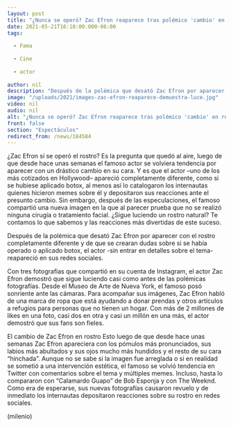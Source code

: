 ```yaml
---
layout: post
title: "¿Nunca se operó? Zac Efron reaparece tras polémico 'cambio' en rostro; así luce hoy"
date: 2021-05-21T16:10:00.000-06:00
tags:
  
  - Fama
  
  - Cine
  
  - actor
  
author: nil
description: "Después de la polémica que desató Zac Efron por aparecer con el rostro completamente diferente y de que se crearan dudas sobre si se había operado o aplicado botox, el actor -sin entrar en detalles- reapareció en sus redes sociales. "
image: "/uploads/2021/images-zac-efron-reaparece-demuestra-luce.jpg"
video: nil
audio: nil
alt: "¿Nunca se operó? Zac Efron reaparece tras polémico 'cambio' en rostro; así luce hoy"
front: false
section: "Espectáculos"
redirect_from: /news/184584
---
```


¿Zac Efron sí se operó el rostro? Es la pregunta que quedó al aire, luego de que desde hace unas semanas el famoso actor se volviera tendencia por aparecer con un drástico cambio en su cara. Y es que el actor –uno de los más cotizados en Hollywood– apareció completamente diferente, como si se hubiese aplicado botox, al menos así lo catalogaron los internautas quienes hicieron memes sobre él y depositaron sus reacciones ante el presunto cambio. Sin embargo, después de las especulaciones, el famoso compartió una nueva imagen en la que al parecer prueba que no se realizó ninguna cirugía o tratamiento facial. ¿Sigue luciendo un rostro natural? Te contamos lo que sabemos y las reacciones más divertidas de este suceso. 

Después de la polémica que desató Zac Efron por aparecer con el rostro completamente diferente y de que se crearan dudas sobre si se había operado o aplicado botox, el actor -sin entrar en detalles sobre el tema- reapareció en sus redes sociales. 

Con tres fotografías que compartió en su cuenta de Instagram, el actor Zac Efron demostró que sigue luciendo casi como antes de las polémicas fotografías. Desde el Museo de Arte de Nueva York, el famoso posó sonriente ante las cámaras. 
Para acompañar sus imágenes, Zac Efron habló de una marca de ropa que está ayudando a donar prendas y otros artículos a refugios para personas que no tienen un hogar. Con más de 2 millones  de likes en una foto, casi dos en otra y casi un millón en una más, el actor demostró que sus fans son fieles.  

El cambio de Zac Efron en rostro Esto luego de que desde hace unas semanas Zac Efron apareciera con los pómulos más pronunciados, sus labios más abultados y sus ojos mucho más hundidos y el resto de su cara “hinchada”.  Aunque no se sabe si la imagen fue arreglada o si en realidad se sometió a una intervención estética, el famoso se volvió tendencia en Twitter con comentarios sobre el tema y múltiples memes. Incluso, hasta lo compararon con “Calamardo Guapo” de Bob Esponja y con The Weeknd. 
Como era de esperarse, sus nuevas fotografías causaron revuelo y de inmediato los internautas depositaron reacciones sobre su rostro en redes sociales. 


(milenio)